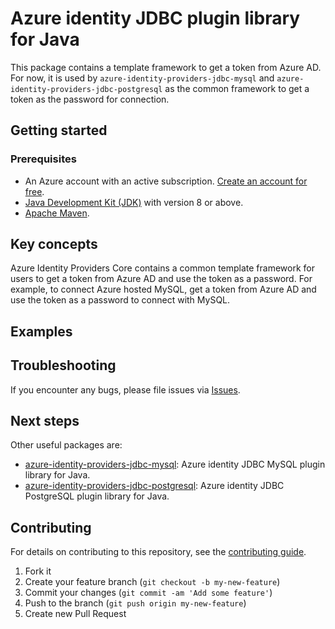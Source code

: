 # Azure identity JDBC plugin library for Java
 
This package contains a template framework to get a token from Azure AD. 
For now, it is used by `azure-identity-providers-jdbc-mysql` and `azure-identity-providers-jdbc-postgresql` as the common framework
to get a token as the password for connection.
 
## Getting started

### Prerequisites

- An Azure account with an active subscription. [Create an account for free](https://azure.microsoft.com/free/?WT.mc_id=A261C142F).
- [Java Development Kit (JDK)][jdk] with version 8 or above.
- [Apache Maven](https://maven.apache.org/download.cgi).

## Key concepts

Azure Identity Providers Core contains a common template framework for users to get a token from Azure AD and 
use the token as a password. For example, to connect Azure hosted MySQL, get a token from Azure AD and use the 
token as a password to connect with MySQL.

## Examples

## Troubleshooting
If you encounter any bugs, please file issues via [Issues](https://github.com/Azure/azure-sdk-for-java/issues).

## Next steps
Other useful packages are:
* [azure-identity-providers-jdbc-mysql](../azure-identity-providers-jdbc-mysql/README.md):  Azure identity JDBC MySQL plugin library for Java.
* [azure-identity-providers-jdbc-postgresql](../azure-identity-providers-jdbc-postgresql/README.md):  Azure identity JDBC PostgreSQL plugin library for Java.

## Contributing

For details on contributing to this repository, see the [contributing guide](https://github.com/Azure/azure-sdk-for-java/blob/main/CONTRIBUTING.md).

1. Fork it
1. Create your feature branch (`git checkout -b my-new-feature`)
1. Commit your changes (`git commit -am 'Add some feature'`)
1. Push to the branch (`git push origin my-new-feature`)
1. Create new Pull Request


<!-- LINKS -->
[jdk]: https://docs.microsoft.com/java/azure/jdk/
[azure_subscription]: https://azure.microsoft.com/free/
